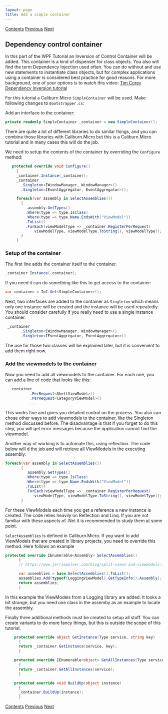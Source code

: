 ```yaml
---
layout: page
title: Add a simple container
---
```


[Contents](Contents) [Previous](Menu) [Next](DialogForm)

## Dependency control container

In this part of the WPF Tutorial an Inversion of Control Container will be added. This container is a kind of dispenser for class objects. You also will find the term Dependency Injection used often. You can do without and use new statements to instantiate class objects, but for complex applications using a container is considered best practice for good reasons. For more background, one of your options is to watch this video: [Tim Corey Dependency Inversion tutorial](https://www.youtube.com/watch?v=NnZZMkwI6KI)

For this tutorial a Caliburn.Micro ``SimpleContainer`` will be used. Make following changes to ``Bootstrapper.cs``:

Add an interface to the container:

```C#
private readonly SimpleContainer _container = new SimpleContainer();
```

There are quite a lot of different libraries to do similar things, and you can combine those libraries with Caliburn.Micro but this is a Caliburn.Micro tutorial and in many cases this will do the job.

We need to setup the contents of the container by overriding the ``Configure`` method:

```C#
   protected override void Configure()
     {
     _container.Instance(_container);
     _container
       .Singleton<IWindowManager, WindowManager>()
       .Singleton<IEventAggregator, EventAggregator>();

     foreach(var assembly in SelectAssemblies())
       {
          assembly.GetTypes()
         .Where(type => type.IsClass)
         .Where(type => type.Name.EndsWith("ViewModel"))
         .ToList()
         .ForEach(viewModelType => _container.RegisterPerRequest(
             viewModelType, viewModelType.ToString(), viewModelType));
       }
     }
```
### Setup of the container

The first line adds the container itself to the container.

```C#
_container.Instance(_container);
```

If you need it can do something like this to get access to the container:

```C#
var container = IoC.Get<SimpleContainer>();
```

Next, two interfaces are added to the container as ``Singleton`` which means only one instance will be created and the instance will be used repeatedly. You should consider carefully if you really need to use a single instance container.

```C#
 _container
       .Singleton<IWindowManager, WindowManager>()
       .Singleton<IEventAggregator, EventAggregator>()
```

The use for those two classes will be explained later, but it is convenient to add them right now.


### Add the viewmodels to the container

Now you need to add all viewmodels to the container. For each one, you can add a line of code that looks like this:

```c#
 __container
           .PerRequest<ShellViewModel>()
           .PerRequest<CategoryViewModel>()
           ...

```
This works fine and gives you detailed control on the process. You also can chose other ways to add viewmodels to the container, like the Singleton method discussed before. The disadvantage is that if you forget to do this step, you will get error messages because the application cannot find the viewmodel. 

Another way of working is to automate this, using reflection. The code below will d the job and will retrieve all ViewModels in the executing assembly:

```C#
foreach(var assembly in SelectAssemblies())
       {
          assembly.GetTypes()
         .Where(type => type.IsClass)
         .Where(type => type.Name.EndsWith("ViewModel"))
         .ToList()
         .ForEach(viewModelType => _container.RegisterPerRequest(
             viewModelType, viewModelType.ToString(), viewModelType));
       }
```

For these ViewModels each time you get a reference a new instance is created. The code relies heavily on Reflection and Linq. If you are not familiar with these aspects of .Net it is recommended to study them at some point.

``SelectAssemblies`` is defined in Caliburn.Micro. If you want to add ViewModels that are created in library projects, you need to override this method. Here follows an example

```C#
protected override IEnumerable<Assembly> SelectAssemblies()
      {
      // https://www.jerriepelser.com/blog/split-views-and-viewmodels-in-caliburn-micro/

      var assemblies = base.SelectAssemblies().ToList();
      assemblies.Add(typeof(LoggingViewModel).GetTypeInfo().Assembly);
      return assemblies;
      }
```

In this example the ViewModels from a Logging library are added. It looks a bit strange, but you need one class in the assemby as an example to locate the assembly.

Finally three additional methods must be created to setup all stuff. You can create variants to do more fancy things, but this is outside the scope of this tutorial.

```C#
    protected override object GetInstance(Type service, string key)
      {
      return _container.GetInstance(service, key);
      }

    protected override IEnumerable<object> GetAllInstances(Type service)
      {
      return _container.GetAllInstances(service);
      }

    protected override void BuildUp(object instance)
      {
      _container.BuildUp(instance);
      }
```

[Contents](Contents) [Previous](Menu) [Next](DialogForm)